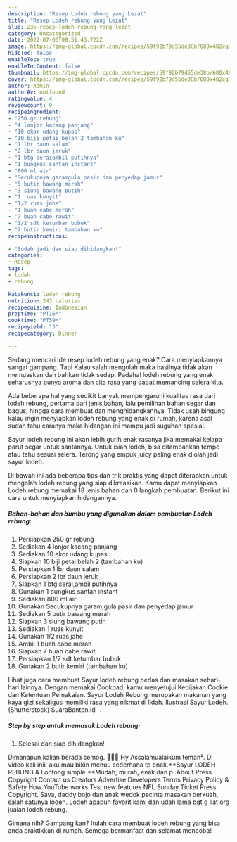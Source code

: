 ```yaml
---
description: "Resep Lodeh rebung yang Lezat"
title: "Resep Lodeh rebung yang Lezat"
slug: 235-resep-lodeh-rebung-yang-lezat
category: Uncategorized
date: 2022-07-06T08:51:43.722Z
image: https://img-global.cpcdn.com/recipes/59f92b79d55de38b/680x482cq70/lodeh-rebung-foto-resep-utama.jpg
hideToc: false
enableToc: true
enableTocContent: false
thumbnail: https://img-global.cpcdn.com/recipes/59f92b79d55de38b/680x482cq70/lodeh-rebung-foto-resep-utama.jpg
cover: https://img-global.cpcdn.com/recipes/59f92b79d55de38b/680x482cq70/lodeh-rebung-foto-resep-utama.jpg
author: Admin
authorAv: notfound
ratingvalue: 4
reviewcount: 9
recipeingredient:
- "250 gr rebung"
- "4 lonjor kacang panjang"
- "10 ekor udang kupas"
- "10 biji petai belah 2 tambahan ku"
- "1 lbr daun salam"
- "2 lbr daun jeruk"
- "1 btg seraiambil putihnya"
- "1 bungkus santan instant"
- "800 ml air"
- "Secukupnya garamgula pasir dan penyedap jamur"
- "5 butir bawang merah"
- "3 siung bawang putih"
- "1 ruas kunyit"
- "1/2 ruas jahe"
- "1 buah cabe merah"
- "7 buah cabe rawit"
- "1/2 sdt ketumbar bubuk"
- "2 butir kemiri tambahan ku"
recipeinstructions:

- "Sudah jadi dan siap dihidangkan!"
categories:
- Resep
tags:
- lodeh
- rebung

katakunci: lodeh rebung 
nutrition: 243 calories
recipecuisine: Indonesian
preptime: "PT16M"
cooktime: "PT59M"
recipeyield: "3"
recipecategory: Dinner

---
```



Sedang mencari ide resep lodeh rebung yang enak? Cara menyiapkannya sangat gampang. Tapi Kalau salah mengolah maka hasilnya tidak akan memuaskan dan bahkan tidak sedap. Padahal lodeh rebung yang enak seharusnya punya aroma dan cita rasa yang dapat memancing selera kita.


Ada beberapa hal yang sedikit banyak mempengaruhi kualitas rasa dari lodeh rebung, pertama dari jenis bahan, lalu pemilihan bahan segar dan bagus, hingga cara membuat dan menghidangkannya. Tidak usah bingung kalau ingin menyiapkan lodeh rebung yang enak di rumah, karena asal sudah tahu caranya maka hidangan ini mampu jadi suguhan spesial.

Sayur lodeh rebung ini akan lebih gurih enak rasanya jika memakai kelapa parut segar untuk santannya. Untuk isian lodeh, bisa ditambahkan tempe atau tahu sesuai selera. Terong yang empuk juicy paling enak diolah jadi sayur lodeh.


Di bawah ini ada beberapa tips dan trik praktis yang dapat diterapkan untuk mengolah lodeh rebung yang siap dikreasikan. Kamu dapat menyiapkan Lodeh rebung memakai 18 jenis bahan dan 0 langkah pembuatan. Berikut ini cara untuk menyiapkan hidangannya.

<!--inarticleads1-->

##### Bahan-bahan dan bumbu yang digunakan dalam pembuatan Lodeh rebung:

1. Persiapkan 250 gr rebung
1. Sediakan 4 lonjor kacang panjang
1. Sediakan 10 ekor udang kupas
1. Siapkan 10 biji petai belah 2 (tambahan ku)
1. Persiapkan 1 lbr daun salam
1. Persiapkan 2 lbr daun jeruk
1. Siapkan 1 btg serai,ambil putihnya
1. Gunakan 1 bungkus santan instant
1. Sediakan 800 ml air
1. Gunakan Secukupnya garam,gula pasir dan penyedap jamur
1. Sediakan 5 butir bawang merah
1. Siapkan 3 siung bawang putih
1. Sediakan 1 ruas kunyit
1. Gunakan 1/2 ruas jahe
1. Ambil 1 buah cabe merah
1. Siapkan 7 buah cabe rawit
1. Persiapkan 1/2 sdt ketumbar bubuk
1. Gunakan 2 butir kemiri (tambahan ku)


Lihat juga cara membuat Sayur lodeh rebung pedas dan masakan sehari-hari lainnya. Dengan memakai Cookpad, kamu menyetujui Kebijakan Cookie dan Ketentuan Pemakaian. Sayur Lodeh Rebung merupakan makanan yang kaya gizi sekaligus memiliki rasa yang nikmat di lidah. Ilustrasi Sayur Lodeh. (Shutterstock) SuaraBanten.id -. 

<!--inarticleads2-->

##### Step by step untuk memasak Lodeh rebung:


1. Selesai dan siap dihidangkan!

Dimanapun kalian berada semog. 👩🏻🍳 Hy Assalamualaikum teman². Di video kali inii, aku mau bikin menuu sederhana tp enak.**Sayur LODEH REBUNG &amp; Lontong simple **Mudah, murah, enak dan p. About Press Copyright Contact us Creators Advertise Developers Terms Privacy Policy &amp; Safety How YouTube works Test new features NFL Sunday Ticket Press Copyright. Saya, daddy bojo dan anak wedok pecinta masakan berkuah, salah satunya lodeh. Lodeh apapun favorit kami dan udah lama bgt g liat org jualan lodeh rebung. 

Gimana nih? Gampang kan? Itulah cara membuat lodeh rebung yang bisa anda praktikkan di rumah. Semoga bermanfaat dan selamat mencoba!
